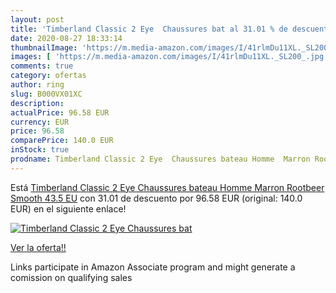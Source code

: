 ```yaml
---
layout: post
title: 'Timberland Classic 2 Eye  Chaussures bat al 31.01 % de descuento'
date: 2020-08-27 18:33:14
thumbnailImage: 'https://m.media-amazon.com/images/I/41rlmDu11XL._SL200_.jpg'
images: [ 'https://m.media-amazon.com/images/I/41rlmDu11XL._SL200_.jpg' ]
comments: true
category: ofertas
author: ring
slug: B000VX01XC
description:
actualPrice: 96.58 EUR
currency: EUR
price: 96.58
comparePrice: 140.0 EUR
inStock: true
prodname: Timberland Classic 2 Eye  Chaussures bateau Homme  Marron Rootbeer Smooth  43.5 EU
---
```


Está [Timberland Classic 2 Eye  Chaussures bateau Homme  Marron Rootbeer Smooth  43.5 EU](https://www.amazon.fr/dp/B000VX01XC/?tag=tolees0d-21) con 31.01 de descuento por 96.58 EUR (original: 140.0 EUR) en el siguiente enlace!

[![Timberland Classic 2 Eye  Chaussures bat](https://m.media-amazon.com/images/I/41rlmDu11XL._SL200_.jpg)](https://www.amazon.fr/dp/B000VX01XC/?tag=tolees0d-21)

[Ver la oferta!!](https://www.amazon.fr/dp/B000VX01XC/?tag=tolees0d-21)

Links participate in Amazon Associate program and might generate a comission on qualifying sales


